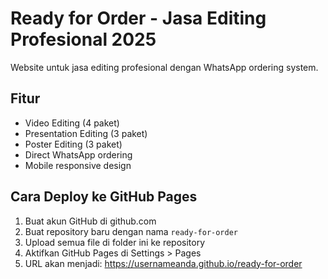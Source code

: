 # Ready for Order - Jasa Editing Profesional 2025

Website untuk jasa editing profesional dengan WhatsApp ordering system.

## Fitur
- Video Editing (4 paket)
- Presentation Editing (3 paket) 
- Poster Editing (3 paket)
- Direct WhatsApp ordering
- Mobile responsive design

## Cara Deploy ke GitHub Pages

1. Buat akun GitHub di github.com
2. Buat repository baru dengan nama `ready-for-order`
3. Upload semua file di folder ini ke repository
4. Aktifkan GitHub Pages di Settings > Pages
5. URL akan menjadi: https://usernameanda.github.io/ready-for-order
